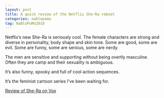 ```yaml
---
layout: post
title: A quick review of the Netflix She-Ra reboot
categories: nablopomo
tag: NaBloPoMo2018
---
```


<p class="lede">Netflix’s new She-Ra is seriously cool. The female characters are strong and diverse in personality, body shape and skin tone. Some are good, some are evil. Some are funny, some are serious, some are nerdy.</p>

The men are sensitive and supporting without being overtly masculine. Often they are camp and their sexuality is ambiguous.

It’s also funny, spooky and full of cool action sequences.

It’s the feminist cartoon series I’ve been waiting for.

[Review of She-Ra on Vox](https://www.vox.com/culture/2018/11/21/18105176/she-ra-princesses-of-power-reboot-review)

